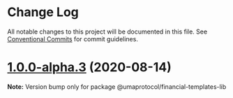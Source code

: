 # Change Log

All notable changes to this project will be documented in this file.
See [Conventional Commits](https://conventionalcommits.org) for commit guidelines.

# [1.0.0-alpha.3](https://github.com/UMAprotocol/protocol/compare/@umaprotocol/financial-templates-lib@1.0.0-alpha.2...@umaprotocol/financial-templates-lib@1.0.0-alpha.3) (2020-08-14)

**Note:** Version bump only for package @umaprotocol/financial-templates-lib
